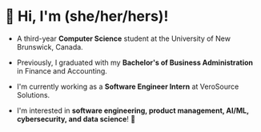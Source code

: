 # 👋 Hi, I'm  (she/her/hers)!

* A third-year **Computer Science** student at the University of New Brunswick, Canada.  
* Previously, I graduated with my **Bachelor's of Business Administration** in Finance and Accounting.  

* I'm currently working as a **Software Engineer Intern** at VeroSource Solutions.  

* I'm interested in **software engineering, product management, AI/ML, cybersecurity, and data science**! 💭  

